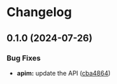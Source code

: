 # Changelog

## 0.1.0 (2024-07-26)


### Bug Fixes

* **apim:** update the API ([cba4864](https://github.com/googleapis/google-api-nodejs-client/commit/cba48644eb9ddc322774621d301f5637b779f0f3))
